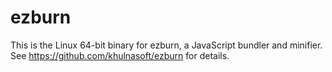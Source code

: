 # ezburn

This is the Linux 64-bit binary for ezburn, a JavaScript bundler and minifier. See https://github.com/khulnasoft/ezburn for details.
